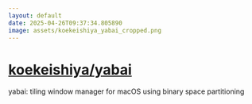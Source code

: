 ```yaml
---
layout: default
date: 2025-04-26T09:37:34.805890
image: assets/koekeishiya_yabai_cropped.png
---
```


# [koekeishiya/yabai](https://github.com/koekeishiya/yabai)

yabai: tiling window manager for macOS using binary space partitioning
